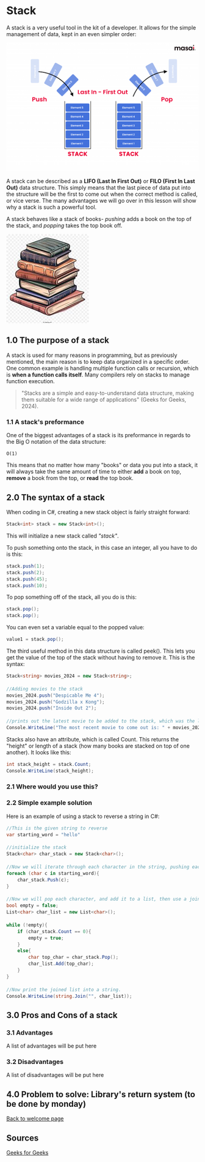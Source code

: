 # Stack

A stack is a very useful tool in the kit of a developer. It allows for the simple management of data, kept in an even simpler order:

![Image of a stack in action](images/stack.png)

A stack can be described as a **LIFO (Last In First Out)** or **FILO (First In Last Out)** data structure. This simply means that the last piece of data put into the structure will be the first to come out when the correct method is called, or vice verse. The many advantages we will go over in this lesson will show why a stack is such a powerful tool.

A stack behaves like a stack of books- _pushing_ adds a book on the top of the stack, and _popping_ takes the top book off.

![Image of a stack of books](images/bookstack.jpg)

## 1.0 The purpose of a stack

A stack is used for many reasons in programming, but as previously mentioned, the main reason is to keep data organized in a specific order. One common example is handling multiple function calls or recursion, which is **when a function calls itself**. Many compilers rely on stacks to manage function execution.

> "Stacks are a simple and easy-to-understand data structure, making them suitable for a wide range of applications" (Geeks for Geeks, 2024).

### 1.1 A stack's preformance

One of the biggest advantages of a stack is its preformance in regards to the Big O notation of the data structure:

    O(1)

This means that no matter how many "books" or data you put into a stack, it will always take the same amount of time to either **add** a book on top, **remove** a book from the top, or **read** the top book.

## 2.0 The syntax of a stack

When coding in C#, creating a new stack object is fairly straight forward:

```csharp
Stack<int> stack = new Stack<int>();
```

This will initialize a new stack called _"stack"_.

To push something onto the stack, in this case an integer, all you have to do is this:

```csharp
stack.push(1);
stack.push(2);
stack.push(45);
stack.push(10);
```

To pop something off of the stack, all you do is this:

```csharp
stack.pop();
stack.pop();
```

You can even set a variable equal to the popped value:

```csharp
value1 = stack.pop();
```

The third useful method in this data structure is called peek(). This lets you get the value of the top of the stack without having to remove it. This is the syntax:

```csharp
Stack<string> movies_2024 = new Stack<string>;

//Adding movies to the stack
movies_2024.push("Despicable Me 4");
movies_2024.push("Godzilla x Kong");
movies_2024.push("Inside Out 2");

//prints out the latest movie to be added to the stack, which was the latest release at the time.
Console.WriteLine("The most recent movie to come out is: " + movies_2024.Peek());
```

Stacks also have an attribute, which is called Count. This returns the "height" or length of a stack (how many books are stacked on top of one another). It looks like this:

```csharp
int stack_height = stack.Count;
Console.WriteLine(stack_height);
```

### 2.1 Where would you use this?

### 2.2 Simple example solution

Here is an example of using a stack to reverse a string in C#:

```csharp
//This is the given string to reverse
var starting_word = "hello"

//initialize the stack
Stack<char> char_stack = new Stack<char>();

//Now we will iterate through each character in the string, pushing each subsequent character onto the stack.
foreach (char c in starting_word){
    char_stack.Push(c);
}

//Now we will pop each character, and add it to a list, then use a join method to return a reversed string
bool empty = false;
List<char> char_list = new List<char>();

while (!empty){
    if (char_stack.Count == 0){
        empty = true;
    }
    else{
        char top_char = char_stack.Pop();
        char_list.Add(top_char);
    }
}

//Now print the joined list into a string.
Console.WriteLine(string.Join("", char_list));
```

## 3.0 Pros and Cons of a stack

### 3.1 Advantages

A list of advantages will be put here

### 3.2 Disadvantages

A list of disadvantages will be put here

## 4.0 Problem to solve: Library's return system (to be done by monday)

[Back to welcome page](0-welcome.md)

## Sources

[Geeks for Geeks](https://geeksforgeeks.org)
